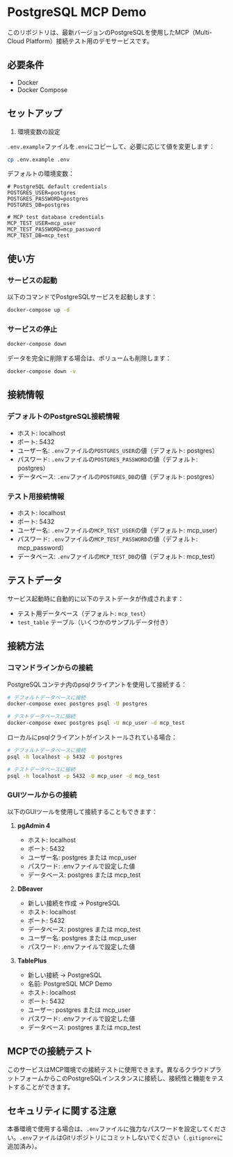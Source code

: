 # PostgreSQL MCP Demo

このリポジトリは、最新バージョンのPostgreSQLを使用したMCP（Multi-Cloud Platform）接続テスト用のデモサービスです。

## 必要条件

- Docker
- Docker Compose

## セットアップ

1. 環境変数の設定

`.env.example`ファイルを`.env`にコピーして、必要に応じて値を変更します：

```bash
cp .env.example .env
```

デフォルトの環境変数：

```
# PostgreSQL default credentials
POSTGRES_USER=postgres
POSTGRES_PASSWORD=postgres
POSTGRES_DB=postgres

# MCP test database credentials
MCP_TEST_USER=mcp_user
MCP_TEST_PASSWORD=mcp_password
MCP_TEST_DB=mcp_test
```

## 使い方

### サービスの起動

以下のコマンドでPostgreSQLサービスを起動します：

```bash
docker-compose up -d
```

### サービスの停止

```bash
docker-compose down
```

データを完全に削除する場合は、ボリュームも削除します：

```bash
docker-compose down -v
```

## 接続情報

### デフォルトのPostgreSQL接続情報

- ホスト: localhost
- ポート: 5432
- ユーザー名: `.env`ファイルの`POSTGRES_USER`の値（デフォルト: postgres）
- パスワード: `.env`ファイルの`POSTGRES_PASSWORD`の値（デフォルト: postgres）
- データベース: `.env`ファイルの`POSTGRES_DB`の値（デフォルト: postgres）

### テスト用接続情報

- ホスト: localhost
- ポート: 5432
- ユーザー名: `.env`ファイルの`MCP_TEST_USER`の値（デフォルト: mcp_user）
- パスワード: `.env`ファイルの`MCP_TEST_PASSWORD`の値（デフォルト: mcp_password）
- データベース: `.env`ファイルの`MCP_TEST_DB`の値（デフォルト: mcp_test）

## テストデータ

サービス起動時に自動的に以下のテストデータが作成されます：

- テスト用データベース（デフォルト: `mcp_test`）
- `test_table` テーブル（いくつかのサンプルデータ付き）

## 接続方法

### コマンドラインからの接続

PostgreSQLコンテナ内のpsqlクライアントを使用して接続する：

```bash
# デフォルトデータベースに接続
docker-compose exec postgres psql -U postgres

# テストデータベースに接続
docker-compose exec postgres psql -U mcp_user -d mcp_test
```

ローカルにpsqlクライアントがインストールされている場合：

```bash
# デフォルトデータベースに接続
psql -h localhost -p 5432 -U postgres

# テストデータベースに接続
psql -h localhost -p 5432 -U mcp_user -d mcp_test
```

### GUIツールからの接続

以下のGUIツールを使用して接続することもできます：

1. **pgAdmin 4**
   - ホスト: localhost
   - ポート: 5432
   - ユーザー名: postgres または mcp_user
   - パスワード: .envファイルで設定した値
   - データベース: postgres または mcp_test

2. **DBeaver**
   - 新しい接続を作成 → PostgreSQL
   - ホスト: localhost
   - ポート: 5432
   - データベース: postgres または mcp_test
   - ユーザー名: postgres または mcp_user
   - パスワード: .envファイルで設定した値

3. **TablePlus**
   - 新しい接続 → PostgreSQL
   - 名前: PostgreSQL MCP Demo
   - ホスト: localhost
   - ポート: 5432
   - ユーザー: postgres または mcp_user
   - パスワード: .envファイルで設定した値
   - データベース: postgres または mcp_test

## MCPでの接続テスト

このサービスはMCP環境での接続テストに使用できます。異なるクラウドプラットフォームからこのPostgreSQLインスタンスに接続し、接続性と機能をテストすることができます。

## セキュリティに関する注意

本番環境で使用する場合は、`.env`ファイルに強力なパスワードを設定してください。`.env`ファイルはGitリポジトリにコミットしないでください（`.gitignore`に追加済み）。
